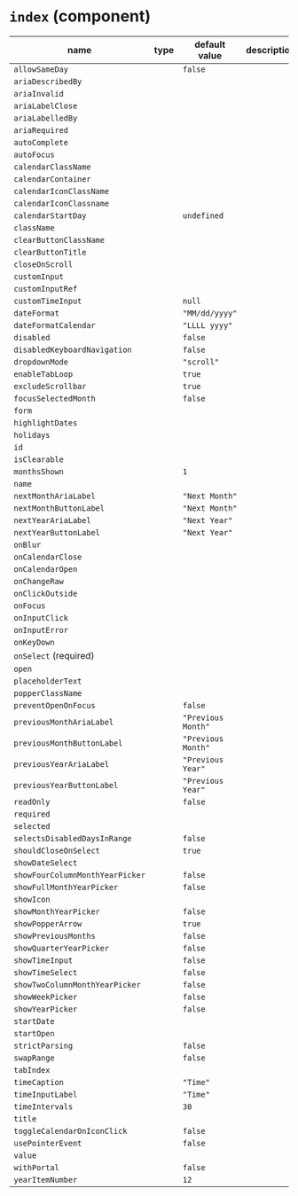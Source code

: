 # `index` (component)

| name                            | type | default value      | description |
| ------------------------------- | ---- | ------------------ | ----------- |
| `allowSameDay`                  |      | `false`            |             |
| `ariaDescribedBy`               |      |                    |             |
| `ariaInvalid`                   |      |                    |             |
| `ariaLabelClose`                |      |                    |             |
| `ariaLabelledBy`                |      |                    |             |
| `ariaRequired`                  |      |                    |             |
| `autoComplete`                  |      |                    |             |
| `autoFocus`                     |      |                    |             |
| `calendarClassName`             |      |                    |             |
| `calendarContainer`             |      |                    |             |
| `calendarIconClassName`         |      |                    |             |
| `calendarIconClassname`         |      |                    |             |
| `calendarStartDay`              |      | `undefined`        |             |
| `className`                     |      |                    |             |
| `clearButtonClassName`          |      |                    |             |
| `clearButtonTitle`              |      |                    |             |
| `closeOnScroll`                 |      |                    |             |
| `customInput`                   |      |                    |             |
| `customInputRef`                |      |                    |             |
| `customTimeInput`               |      | `null`             |             |
| `dateFormat`                    |      | `"MM/dd/yyyy"`     |             |
| `dateFormatCalendar`            |      | `"LLLL yyyy"`      |             |
| `disabled`                      |      | `false`            |             |
| `disabledKeyboardNavigation`    |      | `false`            |             |
| `dropdownMode`                  |      | `"scroll"`         |             |
| `enableTabLoop`                 |      | `true`             |             |
| `excludeScrollbar`              |      | `true`             |             |
| `focusSelectedMonth`            |      | `false`            |             |
| `form`                          |      |                    |             |
| `highlightDates`                |      |                    |             |
| `holidays`                      |      |                    |             |
| `id`                            |      |                    |             |
| `isClearable`                   |      |                    |             |
| `monthsShown`                   |      | `1`                |             |
| `name`                          |      |                    |             |
| `nextMonthAriaLabel`            |      | `"Next Month"`     |             |
| `nextMonthButtonLabel`          |      | `"Next Month"`     |             |
| `nextYearAriaLabel`             |      | `"Next Year"`      |             |
| `nextYearButtonLabel`           |      | `"Next Year"`      |             |
| `onBlur`                        |      |                    |             |
| `onCalendarClose`               |      |                    |             |
| `onCalendarOpen`                |      |                    |             |
| `onChangeRaw`                   |      |                    |             |
| `onClickOutside`                |      |                    |             |
| `onFocus`                       |      |                    |             |
| `onInputClick`                  |      |                    |             |
| `onInputError`                  |      |                    |             |
| `onKeyDown`                     |      |                    |             |
| `onSelect` (required)           |      |                    |             |
| `open`                          |      |                    |             |
| `placeholderText`               |      |                    |             |
| `popperClassName`               |      |                    |             |
| `preventOpenOnFocus`            |      | `false`            |             |
| `previousMonthAriaLabel`        |      | `"Previous Month"` |             |
| `previousMonthButtonLabel`      |      | `"Previous Month"` |             |
| `previousYearAriaLabel`         |      | `"Previous Year"`  |             |
| `previousYearButtonLabel`       |      | `"Previous Year"`  |             |
| `readOnly`                      |      | `false`            |             |
| `required`                      |      |                    |             |
| `selected`                      |      |                    |             |
| `selectsDisabledDaysInRange`    |      | `false`            |             |
| `shouldCloseOnSelect`           |      | `true`             |             |
| `showDateSelect`                |      |                    |             |
| `showFourColumnMonthYearPicker` |      | `false`            |             |
| `showFullMonthYearPicker`       |      | `false`            |             |
| `showIcon`                      |      |                    |             |
| `showMonthYearPicker`           |      | `false`            |             |
| `showPopperArrow`               |      | `true`             |             |
| `showPreviousMonths`            |      | `false`            |             |
| `showQuarterYearPicker`         |      | `false`            |             |
| `showTimeInput`                 |      | `false`            |             |
| `showTimeSelect`                |      | `false`            |             |
| `showTwoColumnMonthYearPicker`  |      | `false`            |             |
| `showWeekPicker`                |      | `false`            |             |
| `showYearPicker`                |      | `false`            |             |
| `startDate`                     |      |                    |             |
| `startOpen`                     |      |                    |             |
| `strictParsing`                 |      | `false`            |             |
| `swapRange`                     |      | `false`            |             |
| `tabIndex`                      |      |                    |             |
| `timeCaption`                   |      | `"Time"`           |             |
| `timeInputLabel`                |      | `"Time"`           |             |
| `timeIntervals`                 |      | `30`               |             |
| `title`                         |      |                    |             |
| `toggleCalendarOnIconClick`     |      | `false`            |             |
| `usePointerEvent`               |      | `false`            |             |
| `value`                         |      |                    |             |
| `withPortal`                    |      | `false`            |             |
| `yearItemNumber`                |      | `12`               |             |
